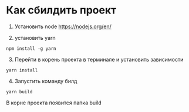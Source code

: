 # Как сбилдить проект

1. Установить node
   <https://nodejs.org/en/>

2. установить yarn

``npm install -g yarn``

3. Перейти в корень проекта в терминале и установить зависимости

``yarn install``

 4. Запустить команду билд

``yarn build``

В корне проекта появится папка build
